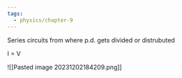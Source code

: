 ```yaml
---
tags:
  - physics/chapter-9
---
```

Series circuits from where p.d. gets divided or distrubuted

I = V

![[Pasted image 20231202184209.png]]